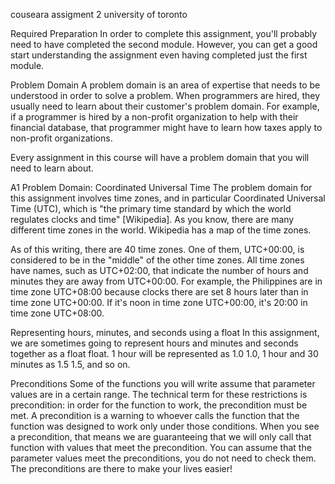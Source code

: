 couseara assigment 2 university of toronto


Required Preparation
In order to complete this assignment, you'll probably need to have completed the second module. However, you can get a good start understanding the assignment even having completed just the first module.

Problem Domain
A problem domain is an area of expertise that needs to be understood in order to solve a problem. When programmers are hired, they usually need to learn about their customer's problem domain. For example, if a programmer is hired by a non-profit organization to help with their financial database, that programmer might have to learn how taxes apply to non-profit organizations.

Every assignment in this course will have a problem domain that you will need to learn about.

A1 Problem Domain: Coordinated Universal Time
The problem domain for this assignment involves time zones, and in particular Coordinated Universal Time (UTC), which is "the primary time standard by which the world regulates clocks and time" [Wikipedia]. As you know, there are many different time zones in the world. Wikipedia has a map of the time zones.

As of this writing, there are 40 time zones. One of them, UTC+00:00, is considered to be in the "middle" of the other time zones. All time zones have names, such as UTC+02:00, that indicate the number of hours and minutes they are away from UTC+00:00. For example, the Philippines are in time zone UTC+08:00 because clocks there are set 8 hours later than in time zone UTC+00:00. If it's noon in time zone UTC+00:00, it's 20:00 in time zone UTC+08:00.

Representing hours, minutes, and seconds using a float
In this assignment, we are sometimes going to represent hours and minutes and seconds together as a 
float
float. 1 hour will be represented as 
1.0
1.0, 1 hour and 30 minutes as 
1.5
1.5, and so on.

Preconditions
Some of the functions you will write assume that parameter values are in a certain range. The technical term for these restrictions is precondition: in order for the function to work, the precondition must be met. A precondition is a warning to whoever calls the function that the function was designed to work only under those conditions. When you see a precondition, that means we are guaranteeing that we will only call that function with values that meet the precondition. You can assume that the parameter values meet the preconditions, you do not need to check them. The preconditions are there to make your lives easier!
